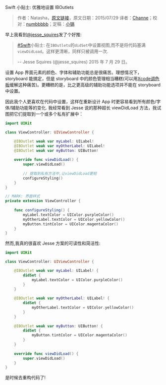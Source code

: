Swift 小贴士: 优雅地设置 IBOutlets

> 作者：Natasha，[原文链接](http://natashatherobot.com/ios-a-beautiful-way-of-styling-iboutlets-in-swift/)，原文日期：2015/07/29
> 译者：[Channe](undefined)；校对：[numbbbbb](https://github.com/numbbbbb)；定稿：[小锅](http://www.swiftyper.com/)
  







早上我看到[@jesse_squires](https://twitter.com/jesse_squires/)发了个好推:

> [#Swift](https://twitter.com/hashtag/Swift?src=hash)小贴士: 在`IBOutlets`的`didSet`中设置视图,而不是将代码塞满`viewDidLoad`。这样更清晰，同样只被调用一次.
>
> -- Jesse Squires (@jesse_squires) 2015 年 7 月 29 日。

设置 App 界面元素的颜色、字体和辅助功能总是很痛苦。理想情况下，storyboard 能搞定，但是 storyboard 中的颜色管理相当糟糕(可以用[Xcode调色板](http://natashatherobot.com/xcode-color-palette/)缓解这种痛苦)。更糟糕的是，比之更高级的辅助功能选项并不能在 storyboard 中设置。

因此我个人更喜欢在代码中设置，这样在重新设计 App 时更容易看到所有颜色/字体/辅助功能等的变化. 我经常看到 Jesse 说的那种超长 viewDidLoad 方法，我试图把它们提取到一个或多个私有扩展中：

```swift
import UIKit

class ViewController: UIViewController {

    @IBOutlet weak var myLabel: UILabel!
    @IBOutlet weak var myOtherLabel: UILabel!
    @IBOutlet weak var myButton: UIButton!
    
    override func viewDidLoad() {
        super.viewDidLoad()
        
        // 提取到私有方法中,让viewDidLoad更短
        configureStyling()
    }
}

// MARK: 界面样式
private extension ViewController {
    
    func configureStyling() {
        myLabel.textColor = UIColor.purpleColor()
        myOtherLabel.textColor = UIColor.yellowColor()
        myButton.tintColor = UIColor.magentaColor()
    }
}
```

然而,我真的很喜欢 Jesse 方案的可读性和简洁性:

```swift
import UIKit

class ViewController: UIViewController {

    @IBOutlet weak var myLabel: UILabel! {
        didSet {
            myLabel.textColor = UIColor.purpleColor()
        }
    }
    
    @IBOutlet weak var myOtherLabel: UILabel! {
        didSet {
            myOtherLabel.textColor = UIColor.yellowColor()
        }
    }
    
    @IBOutlet weak var myButton: UIButton! {
        didSet {
            myButton.tintColor = UIColor.magentaColor()
        }
    }
    
    override func viewDidLoad() {
        super.viewDidLoad()
    }
}
```

是时候去重构代码了!
